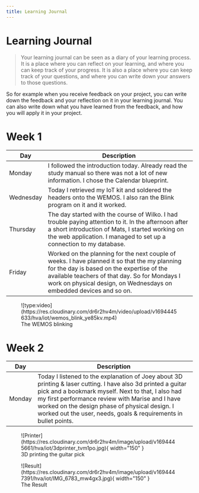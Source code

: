 ```yaml
---
title: Learning Journal
---
```


# Learning Journal

> Your learning journal can be seen as a diary of your learning process. It is a place where you can reflect on your
> learning, and where you can keep track of your progress. It is also a place where you can keep track of your
> questions,
> and where you can write down your answers to those questions.

So for example when you receive feedback on your project, you can write down the feedback and your reflection on it in
your learning journal. You can also write down what you have learned from the feedback, and how you will apply it in
your project.

# Week 1

| Day       | Description                                                                                                                                                                                                                                                        |
|-----------|--------------------------------------------------------------------------------------------------------------------------------------------------------------------------------------------------------------------------------------------------------------------|
| Monday    | I followed the introduction today. Already read the study manual so there was not a lot of new information. I chose the Calendar blueprint.                                                                                                                        |
| Wednesday | Today I retrieved my IoT kit and soldered the headers onto the WEMOS. I also ran the Blink program on it and it worked.                                                                                                                                            |
| Thursday  | The day started with the course of Wilko. I had trouble paying attention to it. In the afternoon after a short introduction of Mats, I started working on the web application. I managed to set up a connection to my database.                                    |
| Friday    | Worked on the planning for the next couple of weeks. I have planned it so that the my planning for the day is based on the expertise of the available teachers of that day. So for Mondays I work on physical design, on Wednesdays on embedded devices and so on. |

<figure markdown>
![type:video](https://res.cloudinary.com/dr6r2hv4m/video/upload/v1694445633/hva/iot/wemos_blink_ye85kv.mp4)
  <figcaption>The WEMOS blinking</figcaption>
</figure>

# Week 2

| Day    | Description                                                                                                                                                                                                                                                                                                                                |
|--------|--------------------------------------------------------------------------------------------------------------------------------------------------------------------------------------------------------------------------------------------------------------------------------------------------------------------------------------------|
| Monday | Today I listened to the explanation of Joey about 3D printing & laser cutting. I have also 3d printed a guitar pick and a bookmark myself. Next to that, I also had my first performance review with Marise and I have worked on the design phase of physical design. I worked out the user, needs, goals & requirements in bullet points. |

<figure markdown>
  ![Printer](https://res.cloudinary.com/dr6r2hv4m/image/upload/v1694445661/hva/iot/3dprinter_tvm1po.jpg){ width="150" }
  <figcaption>3D printing the guitar pick</figcaption>
</figure>


<figure markdown>
  ![Result](https://res.cloudinary.com/dr6r2hv4m/image/upload/v1694447391/hva/iot/IMG_6783_mw4gx3.jpg){ width="150" }
  <figcaption>The Result</figcaption>
</figure>